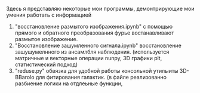 Здесь я представляю некоторые мои программы, демонтрирующие мои умения работать с информацией

1) "восстановление размытого изображения.ipynb" с помощью прямого и обратного преобразования фурье востанавливают размытое изображение. 
2) "Восстановление зашумленного сигнала.ipynb" восстановление зашушумелнного из ансамлбля наблюдения. (используется матричные и векторные операции nunpy, 3D графики plt, статистический подход)
4) "reduse.py" обвязка для удобной работы консольной утилыиты 3D-BBarolo для фитирования галактик. (в файле реализованно разбиение логики на отдлеьные функции, 

